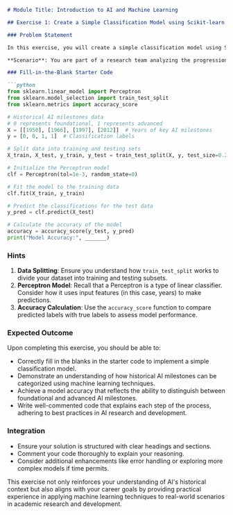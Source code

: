 ```markdown
# Module Title: Introduction to AI and Machine Learning

## Exercise 1: Create a Simple Classification Model using Scikit-learn

### Problem Statement

In this exercise, you will create a simple classification model using Scikit-learn to predict whether a given set of historical AI milestones can be classified as foundational or advanced. This exercise will reinforce your understanding of the historical evolution of AI technologies and their impact on modern research, particularly in areas like Quantum Machine Learning and neural networks.

**Scenario**: You are part of a research team analyzing the progression of AI technologies. Your task is to classify historical AI milestones into two categories: foundational (e.g., Turing Test, ELIZA) and advanced (e.g., Deep Blue, modern neural networks). This classification will help in understanding the trajectory of AI advancements and their implications for current research.

### Fill-in-the-Blank Starter Code

```python
from sklearn.linear_model import Perceptron
from sklearn.model_selection import train_test_split
from sklearn.metrics import accuracy_score

# Historical AI milestones data
# 0 represents foundational, 1 represents advanced
X = [[1950], [1966], [1997], [2012]]  # Years of key AI milestones
y = [0, 0, 1, 1]  # Classification labels

# Split data into training and testing sets
X_train, X_test, y_train, y_test = train_test_split(X, y, test_size=0.25, random_state=42)

# Initialize the Perceptron model
clf = Perceptron(tol=1e-3, random_state=0)

# Fit the model to the training data
clf.fit(X_train, y_train)

# Predict the classifications for the test data
y_pred = clf.predict(X_test)

# Calculate the accuracy of the model
accuracy = accuracy_score(y_test, y_pred)
print("Model Accuracy:", _______)
```

### Hints

1. **Data Splitting**: Ensure you understand how `train_test_split` works to divide your dataset into training and testing subsets.
2. **Perceptron Model**: Recall that a Perceptron is a type of linear classifier. Consider how it uses input features (in this case, years) to make predictions.
3. **Accuracy Calculation**: Use the `accuracy_score` function to compare predicted labels with true labels to assess model performance.

### Expected Outcome

Upon completing this exercise, you should be able to:

- Correctly fill in the blanks in the starter code to implement a simple classification model.
- Demonstrate an understanding of how historical AI milestones can be categorized using machine learning techniques.
- Achieve a model accuracy that reflects the ability to distinguish between foundational and advanced AI milestones.
- Write well-commented code that explains each step of the process, adhering to best practices in AI research and development.

### Integration

- Ensure your solution is structured with clear headings and sections.
- Comment your code thoroughly to explain your reasoning.
- Consider additional enhancements like error handling or exploring more complex models if time permits.

This exercise not only reinforces your understanding of AI's historical context but also aligns with your career goals by providing practical experience in applying machine learning techniques to real-world scenarios in academic research and development.
```